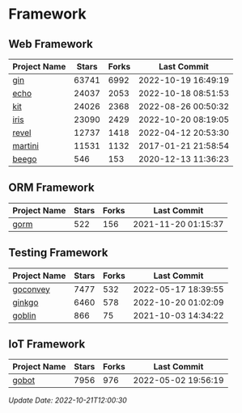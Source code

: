 # Framework

## Web Framework
| Project Name | Stars | Forks | Last Commit |
| ------------ | ----- | ----- | ----------- |
| [gin](https://github.com/gin-gonic/gin) | 63741 | 6992 | 2022-10-19 16:49:19 |
| [echo](https://github.com/labstack/echo) | 24037 | 2053 | 2022-10-18 08:51:53 |
| [kit](https://github.com/go-kit/kit) | 24026 | 2368 | 2022-08-26 00:50:32 |
| [iris](https://github.com/kataras/iris) | 23090 | 2429 | 2022-10-20 08:19:05 |
| [revel](https://github.com/revel/revel) | 12737 | 1418 | 2022-04-12 20:53:30 |
| [martini](https://github.com/go-martini/martini) | 11531 | 1132 | 2017-01-21 21:58:54 |
| [beego](https://github.com/astaxie/beego) | 546 | 153 | 2020-12-13 11:36:23 |

## ORM Framework
| Project Name | Stars | Forks | Last Commit |
| ------------ | ----- | ----- | ----------- |
| [gorm](https://github.com/jinzhu/gorm) | 522 | 156 | 2021-11-20 01:15:37 |

## Testing Framework
| Project Name | Stars | Forks | Last Commit |
| ------------ | ----- | ----- | ----------- |
| [goconvey](https://github.com/smartystreets/goconvey) | 7477 | 532 | 2022-05-17 18:39:55 |
| [ginkgo](https://github.com/onsi/ginkgo) | 6460 | 578 | 2022-10-20 01:02:09 |
| [goblin](https://github.com/franela/goblin) | 866 | 75 | 2021-10-03 14:34:22 |

## IoT Framework
| Project Name | Stars | Forks | Last Commit |
| ------------ | ----- | ----- | ----------- |
| [gobot](https://github.com/hybridgroup/gobot) | 7956 | 976 | 2022-05-02 19:56:19 |

*Update Date: 2022-10-21T12:00:30*